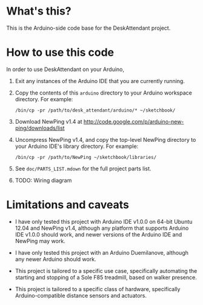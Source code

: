 What's this?
==
This is the Arduino-side code base for the DeskAttendant project.

How to use this code
==
In order to use DeskAttendant on your Arduino,

1. Exit any instances of the Arduino IDE that you are currently running.

2. Copy the contents of this `arduino` directory to your Arduino workspace directory. For example:

    `/bin/cp -pr /path/to/desk_attendant/arduino/* ~/sketchbook/`

3. Download NewPing v1.4 at <http://code.google.com/p/arduino-new-ping/downloads/list>

4. Uncompress NewPing v1.4, and copy the top-level NewPing directory to your Arduino IDE's library directory. For example:

    `/bin/cp -pr /path/to/NewPing ~/sketchbook/libraries/`

5. See `doc/PARTS_LIST.mdown` for the full project parts list.

6. TODO: Wiring diagram


Limitations and caveats
==
* I have only tested this project with Arduino IDE v1.0.0 on 64-bit Ubuntu 12.04 and NewPing v1.4, although any platform that supports Arduino IDE v1.0.0 should work, and newer versions of the Arduino IDE and NewPing may work.

* I have only tested this project with an Arduino Duemilanove, although any newer Arduino should work.

* This project is tailored to a specific use case, specifically automating the starting and stopping of a Sole F85 treadmill, based on walker presence.

* This project is tailored to a specific class of hardware, specifically Arduino-compatible distance sensors and actuators.
